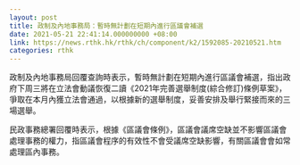 ```yaml
---
layout: post
title: 政制及內地事務局：暫時無計劃在短期內進行區議會補選
date: 2021-05-21 22:41:14.000000000 +08:00
link: https://news.rthk.hk/rthk/ch/component/k2/1592085-20210521.htm
categories: rthk
---
```


政制及內地事務局回覆查詢時表示，暫時無計劃在短期內進行區議會補選，指出政府下周三將在立法會動議恢復二讀《2021年完善選舉制度(綜合修訂)條例草案》，爭取在本月內獲立法會通過，以根據新的選舉制度，妥善安排及舉行緊接而來的三場選舉。

民政事務總署回覆時表示，根據《區議會條例》，區議會議席空缺並不影響區議會處理事務的權力，指區議會程序的有效性不會受議席空缺影響，有關區議會會如常處理區內事務。
